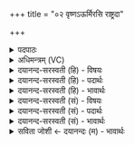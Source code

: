 +++
title = "०२ वृष्णऽऊर्मिरसि राष्ट्रदा"

+++
<details><summary>पदपाठः</summary>

वृष्णः॑। ऊ॒र्मिः। अ॒सि॒। रा॒ष्ट्र॒दा इति॑ राष्ट्र॒ऽदाः। रा॒ष्ट्रम्। मे॒। दे॒हि॒। स्वाहा॑। वृष्णः॑। ऊ॒र्मिः। अ॒सि॒। रा॒ष्ट्र॒दा इति॑ राष्ट्रऽदाः। रा॒ष्ट्रम्। अ॒मुष्मै॑। दे॒हि॒। वृ॒ष॒से॒न इति॑ वृषऽसे॒नः। अ॒सि॒। रा॒ष्ट्र॒दा इति॑ राष्ट्र॒ऽदाः। रा॒ष्ट्रम्। मे॒। दे॒हि॒। स्वाहा॑। वृ॒ष॒से॒न इति॑ वृषऽसे॒नः। अ॒सि॒। रा॒ष्ट्र॒दा इति॑ राष्ट्र॒ऽदाः। रा॒ष्ट्रम्। अ॒मुष्मै॑। दे॒हि॒। २।
</details>

<details><summary>अधिमन्त्रम् (VC)</summary>

- वृषा देवता
- वरुण ऋषिः
- स्वराड् ब्राह्मी पङ्क्तिः
- पञ्चमः
</details>

<details><summary>दयानन्द-सरस्वती (हि) - विषयः</summary>

अब विद्वान् लोग कैसे राजा से क्या-क्या मागें, यह उपदेश अगले मन्त्र में कहा है ॥
</details>

<details><summary>दयानन्द-सरस्वती (हि) - पदार्थः</summary>

पदार्थान्वयभाषाः -  हे राजन् ! जिस कारण आप (वृष्णः) सुख के वर्षाकारक ज्ञान के प्राप्त कराने (राष्ट्रदाः) राज्य के देनेहारे (असि) हैं, इससे (मे) मुझे (स्वाहा) सत्यनीति से (राष्ट्रम्) राज्य को (देहि) दीजिये। (वृष्णः) सुख की वृष्टि करनेवाले राज्य के (ऊर्मिः) जानने और (राष्ट्रदाः) राज्य प्रदान करनेहारे (असि) हैं, (अमुष्मै) उस राज्य की रक्षा करनेवाले को (राष्ट्रम्) न्याय से प्रकाशित राज्य को (देहि) दीजिये। (राष्ट्रदा) राजाओं के कर्मों के देनेहारे (वृषसेनः) बलवान् सेना से युक्त (असि) हैं, (मे) प्रत्यक्ष वर्त्तमान मेरे लिये (स्वाहा) सुन्दर वाणी से (राष्ट्रम्) राज्य को (देहि) दीजिये तथा (राष्ट्रदाः) प्रत्यक्ष राज्य को देनेवाले (वृषसेनः) आनन्दित पुष्टसेना से युक्त (असि) हैं, इससे आप (अमुष्मै) उस परोक्ष पुरुष के लिये (राष्ट्रम्) राज्य को (देहि) दीजिये ॥२॥
</details>

<details><summary>दयानन्द-सरस्वती (हि) - भावार्थः</summary>

भावार्थभाषाः -  जो राजपुरुष दुष्ट प्राणियों को जीत प्रत्यक्ष और अप्रत्यक्ष श्रेष्ठ पुरुषों का सत्कार करके अधिकार और शोभा को देता है, उसके लिये चक्रवर्त्ती राज्य का अधिकार होना योग्य है ॥२॥
</details>

<details><summary>दयानन्द-सरस्वती (सं) - विषयः</summary>

अथ विद्वांसः कीदृशं राजानं प्रति किं किं याचेरन्नित्याह ॥
</details>

<details><summary>दयानन्द-सरस्वती (सं) - पदार्थः</summary>

पदार्थान्वयभाषाः -  हे राजन् ! यतस्त्वं वृष्ण ऊर्मी राष्ट्रदा असि, तस्मान्मे स्वाहा राष्ट्रं देहि। वृष्ण ऊर्मी राष्ट्रदा असि, अमुष्मै राष्ट्रं देहि। राष्ट्रदा वृषसेनोऽसि, स्वाहा राष्ट्रं देहि। राष्ट्रदा वृषसेनोऽसि त्वममुष्मै राष्ट्रं देहि ॥२॥
</details>

<details><summary>दयानन्द-सरस्वती (सं) - भावार्थः</summary>

भावार्थभाषाः -  यो मनुष्यो दुष्टान् जित्वा प्रत्यक्षान् श्रेष्ठान् सत्कृत्य राज्याधिकारं राज्यश्रियं ददाति, स चक्रवर्त्ती भवितुं योग्यो जायते ॥२॥
</details>

<details><summary>सविता जोशी ← दयानन्दः (म) - भावार्थः</summary>

भावार्थभाषाः -  जो राजा दुष्टांना जिंकून प्रत्यक्षपणे व अप्रत्यक्षपणे श्रेष्ठ पुरुषांचा सत्कार करतो आणि त्यांचा अधिकार त्यांना देऊन त्याचे भले करतो अशा व्यक्तीलाच चक्रवती राज्याचा अधिकार देणे योग्य ठरते.
</details>